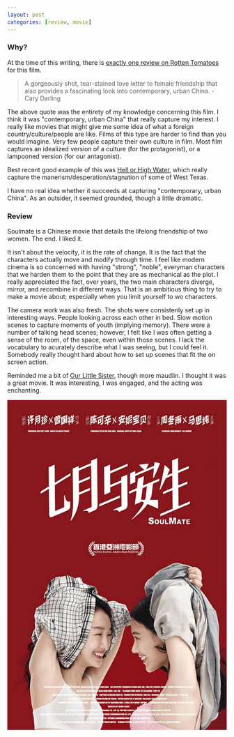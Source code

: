 ```yaml
---
layout: post
categories: [review, movie]
---
```

### Why?

At the time of this writing, there is [exactly one review on Rotten Tomatoes](https://www.rottentomatoes.com/m/soulmate_2016/) for this film. 

> A gorgeously shot, tear-stained love letter to female friendship that also provides a fascinating look into contemporary, urban China. - Cary Darling

The above quote was the entirety of my knowledge concerning this film. I think it was "contemporary, urban China" that really capture my interest. I really like movies that might give me some idea of what a foreign country/culture/people are like. Films of this type are harder to find than you would imagine. Very few people capture their own culture in film. Most film captures an idealized version of a culture (for the protagonist), or a lampooned version (for our antagonist). 

Best recent good example of this was [Hell or High Water](https://www.rottentomatoes.com/m/hell_or_high_water/), which really capture the manerism/desperation/stagnation of some of West Texas.

I have no real idea whether it succeeds at capturing "contemporary, urban China". As an outsider, it seemed grounded, though a little dramatic.

### Review

Soulmate is a Chinese movie that details the lifelong friendship of two women. The end. I liked it.

It isn't about the velocity, it is the rate of change. It is the fact that the characters actually move and modify through time. I feel like modern cinema is so concerned with having "strong", "noble", everyman characters that we harden them to the point that they are as mechanical as the plot. I really appreciated the fact, over years, the two main characters diverge, mirror, and recombine in different ways. That is an ambitious thing to try to make a movie about; especially when you limit yourself to wo characters.

The camera work was also fresh. The shots were consistenly set up in interesting ways. People looking across each other in bed. Slow motion scenes to capture moments of youth (implying memory). There were a number of talking head scenes; however, I felt like I was often getting a sense of the room, of the space, even within those scenes. I lack the vocabulary to acurately describe what I was seeing, but I could feel it. Somebody really thought hard about how to set up scenes that fit the on screen action.

Reminded me a bit of [Our Little Sister](https://www.rottentomatoes.com/m/our_little_sister/), though more maudlin. I thought it was a great movie. It was interesting, I was engaged, and the acting was enchanting.

<div class="videos">
<div class="video">
<img src="/assets/soulmate.jpeg"/>
</div>
</div>

